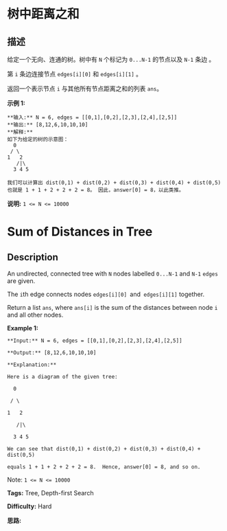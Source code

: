 # 树中距离之和

## 描述

给定一个无向、连通的树。树中有 `N` 个标记为 `0...N-1` 的节点以及 `N-1` 条边 。

第 `i` 条边连接节点 `edges[i][0]` 和 `edges[i][1]` 。

返回一个表示节点 `i` 与其他所有节点距离之和的列表 `ans`。

**示例 1:**

    
    
    **输入:** N = 6, edges = [[0,1],[0,2],[2,3],[2,4],[2,5]]
    **输出:** [8,12,6,10,10,10]
    **解释:**
    如下为给定的树的示意图：
      0
     / \
    1   2
       /|\
      3 4 5
    
    我们可以计算出 dist(0,1) + dist(0,2) + dist(0,3) + dist(0,4) + dist(0,5) 
    也就是 1 + 1 + 2 + 2 + 2 = 8。 因此，answer[0] = 8，以此类推。
    

**说明:**  `1 <= N <= 10000`



# Sum of Distances in Tree

## Description



An undirected, connected tree with `N` nodes labelled `0...N-1` and `N-1` `edges` are given.

The `i`th edge connects nodes `edges[i][0] `and` edges[i][1]` together.

Return a list `ans`, where `ans[i]` is the sum of the distances between node `i` and all other nodes.

**Example 1:**

    
    
    **Input:** N = 6, edges = [[0,1],[0,2],[2,3],[2,4],[2,5]]
    **Output:** [8,12,6,10,10,10]
    **Explanation:**
    Here is a diagram of the given tree:
      0
     / \
    1   2
       /|\
      3 4 5
    We can see that dist(0,1) + dist(0,2) + dist(0,3) + dist(0,4) + dist(0,5)
    equals 1 + 1 + 2 + 2 + 2 = 8.  Hence, answer[0] = 8, and so on.
    

Note: `1 <= N <= 10000`


**Tags:** Tree, Depth-first Search

**Difficulty:** Hard

**思路:**
